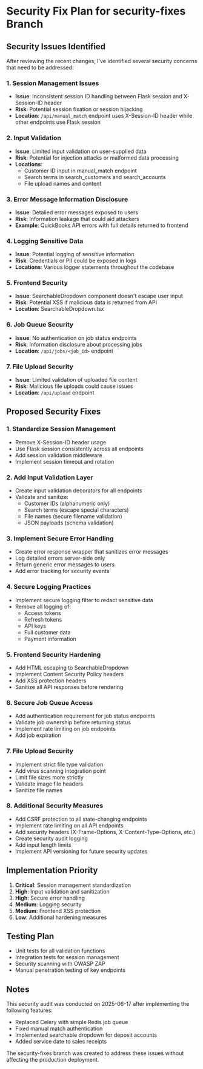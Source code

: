 # Security Fix Plan for security-fixes Branch

## Security Issues Identified

After reviewing the recent changes, I've identified several security concerns that need to be addressed:

### 1. Session Management Issues
- **Issue**: Inconsistent session ID handling between Flask session and X-Session-ID header
- **Risk**: Potential session fixation or session hijacking
- **Location**: `/api/manual_match` endpoint uses X-Session-ID header while other endpoints use Flask session

### 2. Input Validation
- **Issue**: Limited input validation on user-supplied data
- **Risk**: Potential for injection attacks or malformed data processing
- **Locations**:
  - Customer ID input in manual_match endpoint
  - Search terms in search_customers and search_accounts
  - File upload names and content

### 3. Error Message Information Disclosure
- **Issue**: Detailed error messages exposed to users
- **Risk**: Information leakage that could aid attackers
- **Example**: QuickBooks API errors with full details returned to frontend

### 4. Logging Sensitive Data
- **Issue**: Potential logging of sensitive information
- **Risk**: Credentials or PII could be exposed in logs
- **Locations**: Various logger statements throughout the codebase

### 5. Frontend Security
- **Issue**: SearchableDropdown component doesn't escape user input
- **Risk**: Potential XSS if malicious data is returned from API
- **Location**: SearchableDropdown.tsx

### 6. Job Queue Security
- **Issue**: No authentication on job status endpoints
- **Risk**: Information disclosure about processing jobs
- **Location**: `/api/jobs/<job_id>` endpoint

### 7. File Upload Security
- **Issue**: Limited validation of uploaded file content
- **Risk**: Malicious file uploads could cause issues
- **Location**: `/api/upload` endpoint

## Proposed Security Fixes

### 1. Standardize Session Management
- Remove X-Session-ID header usage
- Use Flask session consistently across all endpoints
- Add session validation middleware
- Implement session timeout and rotation

### 2. Add Input Validation Layer
- Create input validation decorators for all endpoints
- Validate and sanitize:
  - Customer IDs (alphanumeric only)
  - Search terms (escape special characters)
  - File names (secure filename validation)
  - JSON payloads (schema validation)

### 3. Implement Secure Error Handling
- Create error response wrapper that sanitizes error messages
- Log detailed errors server-side only
- Return generic error messages to users
- Add error tracking for security events

### 4. Secure Logging Practices
- Implement secure logging filter to redact sensitive data
- Remove all logging of:
  - Access tokens
  - Refresh tokens
  - API keys
  - Full customer data
  - Payment information

### 5. Frontend Security Hardening
- Add HTML escaping to SearchableDropdown
- Implement Content Security Policy headers
- Add XSS protection headers
- Sanitize all API responses before rendering

### 6. Secure Job Queue Access
- Add authentication requirement for job status endpoints
- Validate job ownership before returning status
- Implement rate limiting on job endpoints
- Add job expiration

### 7. File Upload Security
- Implement strict file type validation
- Add virus scanning integration point
- Limit file sizes more strictly
- Validate image file headers
- Sanitize file names

### 8. Additional Security Measures
- Add CSRF protection to all state-changing endpoints
- Implement rate limiting on all API endpoints
- Add security headers (X-Frame-Options, X-Content-Type-Options, etc.)
- Create security audit logging
- Add input length limits
- Implement API versioning for future security updates

## Implementation Priority
1. **Critical**: Session management standardization
2. **High**: Input validation and sanitization
3. **High**: Secure error handling
4. **Medium**: Logging security
5. **Medium**: Frontend XSS protection
6. **Low**: Additional hardening measures

## Testing Plan
- Unit tests for all validation functions
- Integration tests for session management
- Security scanning with OWASP ZAP
- Manual penetration testing of key endpoints

## Notes
This security audit was conducted on 2025-06-17 after implementing the following features:
- Replaced Celery with simple Redis job queue
- Fixed manual match authentication
- Implemented searchable dropdown for deposit accounts
- Added service date to sales receipts

The security-fixes branch was created to address these issues without affecting the production deployment.

